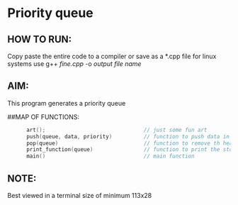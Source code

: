 # Priority queue


## HOW TO RUN:

  Copy paste the entire code to a compiler or save as a *.cpp file
  for linux systems use g++ *fine.cpp* -o *output file name*

## AIM:
This program generates a priority queue

##MAP OF FUNCTIONS:
```cpp
      art();                               // just some fun art 
      push(queue, data, priority)          // function to push data in the queue
      pop(queue)                           // function to remove th head of the queue
      print_function(queue)                // function to print the stored data 
      main()                               // main function 
```

## NOTE: 
   Best viewed in a terminal size of minimum 113x28
